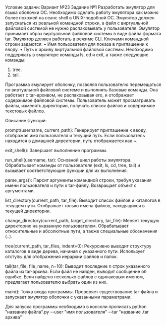 Условие задачи:
Вариант №23
Задание №1
Разработать эмулятор для языка оболочки ОС. Необходимо сделать работу
эмулятора как можно более похожей на сеанс shell в UNIX-подобной ОС.
Эмулятор должен запускаться из реальной командной строки, а файл с
виртуальной файловой системой не нужно распаковывать у пользователя.
Эмулятор принимает образ виртуальной файловой системы в виде файла формата
tar. Эмулятор должен работать в режиме CLI.
Ключами командной строки задаются:
• Имя пользователя для показа в приглашении к вводу.
• Путь к архиву виртуальной файловой системы.
Необходимо поддержать в эмуляторе команды ls, cd и exit, а также
следующие команды:
1. tree.
2. tail.

Программа эмулирует оболочку, позволяя пользователю перемещаться по виртуальной файловой 
системе и выполнять базовые команды. Она работает с tar-архивом, не распаковывая его, и 
отображает содержимое файловой системы. Пользователь может просматривать файлы, изменять 
директории, получать список файлов и содержимое текстовых файлов.

Описание функций:

prompt(username, current_path):
Генерирует приглашение к вводу, отображая имя пользователя и текущий путь. 
Если пользователь находится в домашней директории, путь отображается как ~.

exit_shell():
Завершает выполнение программы.

run_shell(username, tar):
Основной цикл работы эмулятора. Обрабатывает команды от пользователя 
(exit, ls, cd, tree, tail) и вызывает соответствующие функции для их выполнения.

parse_args():
Парсит аргументы командной строки, требуя указания имени пользователя и пути к tar-файлу. 
Возвращает объект с аргументами. 

list_directory(current_path, tar_file):
Выводит список файлов и каталогов в текущем пути. Отображает только имена файлов, 
находящихся в текущей директории.

change_directory(current_path, target_directory, tar_file):
Меняет текущую директорию на указанную пользователем. Обрабатывает относительные и 
абсолютные пути, а также специальные обозначения (..).

tree(current_path, tar_files, indent=0):
Рекурсивно выводит структуру каталогов в виде дерева, начиная с указанного пути. 
Использует отступы для отображения иерархии файлов и папок.

tail(tar_file, file_name, n=10):
Выводит последние n строк указанного файла из tar-архива. Если файл не найден, выводит 
сообщение об ошибке. Если найдено несколько файлов с одинаковым именем, предлагает 
пользователю выбрать один из них.

main():
Точка входа программы. Проверяет существование tar-файла и запускает эмулятор оболочки с 
указанными параметрами.

Для запуска программы необходимо в консоли прописать 
python "название файла".py --user "имя пользователя" --tar "название .tar архива"